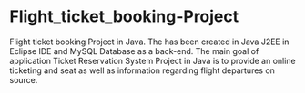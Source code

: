 # Flight_ticket_booking-Project
Flight ticket booking Project in Java.  The has been created in Java J2EE in Eclipse IDE and MySQL Database as  a back-end.  The main goal of application Ticket Reservation System Project in Java is to provide an online ticketing and seat as well as information regarding flight departures on  source.
